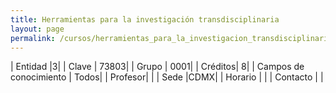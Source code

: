```yaml
---
title: Herramientas para la investigación transdisciplinaria
layout: page
permalink: /cursos/herramientas_para_la_investigacion_transdisciplinaria_cdmx/
---
```


| Entidad |3|
| Clave | 73803|
| Grupo | 0001|
| Créditos| 8|
| Campos de conocimiento | Todos|
| Profesor| |
| Sede |CDMX|
| Horario | |
| Contacto | |
